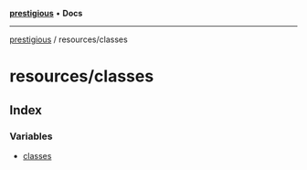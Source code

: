 [**prestigious**](../../README.md) • **Docs**

***

[prestigious](../../README.md) / resources/classes

# resources/classes

## Index

### Variables

- [classes](variables/classes.md)
